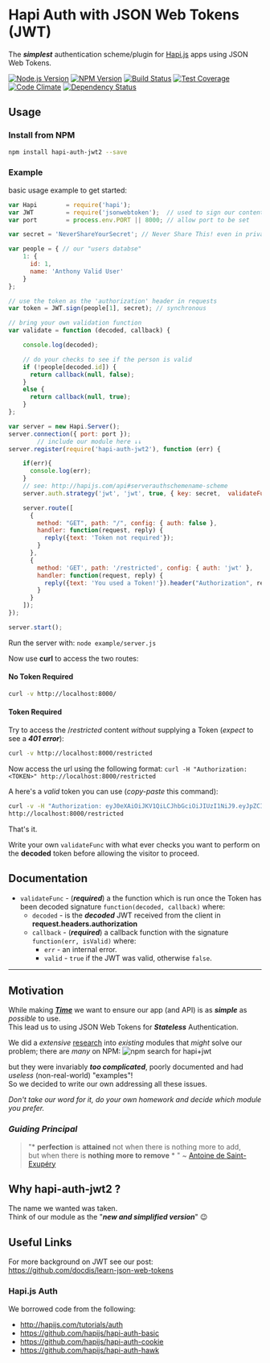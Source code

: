 # Hapi Auth with JSON Web Tokens (JWT)

The ***simplest*** authentication scheme/plugin for
[Hapi.js](http://hapijs.com/) apps using JSON Web Tokens.

[![Node.js Version][node-version-image]][node-version-url]
[![NPM Version][npm-image]][npm-url]
[![Build Status](https://travis-ci.org/ideaq/hapi-auth-jwt2.svg)](https://travis-ci.org/ideaq/hapi-auth-jwt2)
[![Test Coverage](https://codeclimate.com/github/ideaq/hapi-auth-jwt2/badges/coverage.svg)](https://codeclimate.com/github/ideaq/hapi-auth-jwt2)
[![Code Climate](https://codeclimate.com/github/ideaq/hapi-auth-jwt2/badges/gpa.svg)](https://codeclimate.com/github/ideaq/hapi-auth-jwt2)
[![Dependency Status](https://david-dm.org/ideaq/hapi-auth-jwt2.svg)](https://david-dm.org/ideaq/hapi-auth-jwt2)

## Usage

### Install from NPM

```sh
npm install hapi-auth-jwt2 --save
```

### Example

basic usage example to get started:

```javascript
var Hapi        = require('hapi');
var JWT         = require('jsonwebtoken');  // used to sign our content
var port        = process.env.PORT || 8000; // allow port to be set

var secret = 'NeverShareYourSecret'; // Never Share This! even in private GitHub repos!

var people = { // our "users databse"
    1: {
      id: 1,
      name: 'Anthony Valid User'
    }
};

// use the token as the 'authorization' header in requests
var token = JWT.sign(people[1], secret); // synchronous

// bring your own validation function
var validate = function (decoded, callback) {

    console.log(decoded);

    // do your checks to see if the person is valid
    if (!people[decoded.id]) {
      return callback(null, false);
    }
    else {
      return callback(null, true);
    }
};

var server = new Hapi.Server();
server.connection({ port: port });
        // include our module here ↓↓
server.register(require('hapi-auth-jwt2'), function (err) {

    if(err){
      console.log(err);
    }
    // see: http://hapijs.com/api#serverauthschemename-scheme
    server.auth.strategy('jwt', 'jwt', true, { key: secret,  validateFunc: validate });

    server.route([
      {
        method: "GET", path: "/", config: { auth: false },
        handler: function(request, reply) {
          reply({text: 'Token not required'});
        }
      },
      {
        method: 'GET', path: '/restricted', config: { auth: 'jwt' },
        handler: function(request, reply) {
          reply({text: 'You used a Token!'}).header("Authorization", request.headers.authorization);
        }
      }
    ]);
});

server.start();
```

Run the server with: `node example/server.js`

Now use **curl** to access the two routes:

#### No Token Required

```sh
curl -v http://localhost:8000/
```

#### Token Required

Try to access the /*restricted* content *without* supplying a Token
(*expect* to see a ***401 error***):
```sh
curl -v http://localhost:8000/restricted
```

Now access the url using the following format:
`curl -H "Authorization: <TOKEN>" http://localhost:8000/restricted`

A here's a *valid* token you can use (*copy-paste* this command):
```sh
curl -v -H "Authorization: eyJ0eXAiOiJKV1QiLCJhbGciOiJIUzI1NiJ9.eyJpZCI6MSwibmFtZSI6IkFudGhvbnkgVmFsaWQgVXNlciIsImlhdCI6MTQyNTQ3MzUzNX0.KA68l60mjiC8EXaC2odnjFwdIDxE__iDu5RwLdN1F2A" \
http://localhost:8000/restricted
```

That's it.

Write your own `validateFunc` with what ever checks you want to perform
on the **decoded** token before allowing the visitor to proceed.

## Documentation

- `validateFunc` - (***required***) a the function which is run once the Token has been decoded
 signature `function(decoded, callback)` where:
    - `decoded` - is the ***decoded*** JWT received from the client in **request.headers.authorization**
    - `callback` - (***required***) a callback function with the signature `function(err, isValid)` where:
        - `err` - an internal error.
        - `valid` - `true` if the JWT was valid, otherwise `false`.


- - -

## Motivation

While making [***Time***](https://github.com/ideaq/time) we want to ensure
our app (and API) is as ***simple*** as *possible* to use.  
This lead us to using JSON Web Tokens for ***Stateless*** Authentication.

We did a *extensive* [research](https://www.npmjs.com/search?q=hapi+auth+jwt)
into *existing* modules that *might* solve our problem; there are *many* on NPM:
![npm search for hapi+jwt](http://i.imgur.com/xIj3Xpa.png)

but they were invariably ***too complicated***, poorly documented and
had *useless* (non-real-world) "examples"!  
So we decided to write our own addressing all these issues.

*Don't take our word for it, do your own homework and decide which module you prefer.*

### *Guiding Principal*

> "* **perfection** is **attained** not when there is nothing more to add,  
> but when there is **nothing more to remove** * " ~
[Antoine de Saint-Exupéry](http://en.wikiquote.org/wiki/Antoine_de_Saint_Exup%C3%A9ry)



## Why hapi-auth-jwt2 ?

The name we wanted was taken.  
Think of our module as the "***new and simplified version***" :wink:

## Useful Links

For more background on JWT see our post:
https://github.com/docdis/learn-json-web-tokens

### Hapi.js Auth

We borrowed code from the following:

+ http://hapijs.com/tutorials/auth
+ https://github.com/hapijs/hapi-auth-basic
+ https://github.com/hapijs/hapi-auth-cookie
+ https://github.com/hapijs/hapi-auth-hawk



[npm-image]: https://img.shields.io/npm/v/hapi-auth-jwt2.svg?style=flat
[npm-url]: https://npmjs.org/package/hapi-auth-jwt2
[node-version-image]: https://img.shields.io/node/v/hapi-auth-jwt2.svg?style=flat
[node-version-url]: http://nodejs.org/download/
